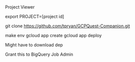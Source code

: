 Project Viewer

export PROJECT=[project id]

git clone https://github.com/tpryan/GCPQuest-Companion.git

make env
gcloud app create
gcloud app deploy

Might have to download dep

Grant this to 
BigQuery Job Admin